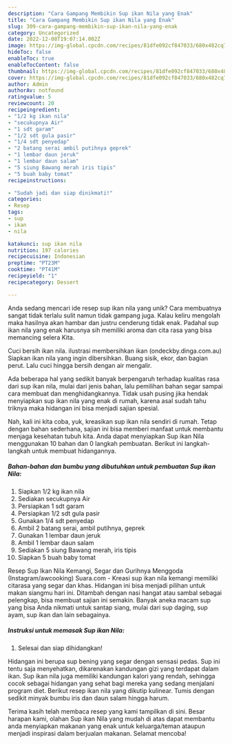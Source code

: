 ```yaml
---
description: "Cara Gampang Membikin Sup ikan Nila yang Enak"
title: "Cara Gampang Membikin Sup ikan Nila yang Enak"
slug: 309-cara-gampang-membikin-sup-ikan-nila-yang-enak
category: Uncategorized
date: 2022-12-08T19:07:14.002Z
image: https://img-global.cpcdn.com/recipes/81dfe092cf847033/680x482cq70/sup-ikan-nila-foto-resep-utama.jpg
hideToc: false
enableToc: true
enableTocContent: false
thumbnail: https://img-global.cpcdn.com/recipes/81dfe092cf847033/680x482cq70/sup-ikan-nila-foto-resep-utama.jpg
cover: https://img-global.cpcdn.com/recipes/81dfe092cf847033/680x482cq70/sup-ikan-nila-foto-resep-utama.jpg
author: Admin
authorAv: notfound
ratingvalue: 5
reviewcount: 20
recipeingredient:
- "1/2 kg ikan nila"
- "secukupnya Air"
- "1 sdt garam"
- "1/2 sdt gula pasir"
- "1/4 sdt penyedap"
- "2 batang serai ambil putihnya geprek"
- "1 lembar daun jeruk"
- "1 lembar daun salam"
- "5 siung Bawang merah iris tipis"
- "5 buah baby tomat"
recipeinstructions:

- "Sudah jadi dan siap dinikmati!"
categories:
- Resep
tags:
- sup
- ikan
- nila

katakunci: sup ikan nila 
nutrition: 197 calories
recipecuisine: Indonesian
preptime: "PT23M"
cooktime: "PT41M"
recipeyield: "1"
recipecategory: Dessert

---
```





Anda sedang mencari ide resep sup ikan nila yang unik? Cara membuatnya sangat tidak terlalu sulit namun tidak gampang juga. Kalau keliru mengolah maka hasilnya akan hambar dan justru cenderung tidak enak. Padahal sup ikan nila yang enak harusnya sih memiliki aroma dan cita rasa yang bisa memancing selera Kita.





Cuci bersih ikan nila. ilustrasi membersihkan ikan (ondeckby.dinga.com.au) Siapkan ikan nila yang ingin dibersihkan. Buang sisik, ekor, dan bagian perut. Lalu cuci hingga bersih dengan air mengalir.

Ada beberapa hal yang sedikit banyak berpengaruh terhadap kualitas rasa dari sup ikan nila, mulai dari jenis bahan, lalu pemilihan bahan segar sampai cara membuat dan menghidangkannya. Tidak usah pusing jika hendak menyiapkan sup ikan nila yang enak di rumah, karena asal sudah tahu triknya maka hidangan ini bisa menjadi sajian spesial.






Nah, kali ini kita coba, yuk, kreasikan sup ikan nila sendiri di rumah. Tetap dengan bahan sederhana, sajian ini bisa memberi manfaat untuk membantu menjaga kesehatan tubuh kita. Anda dapat menyiapkan Sup ikan Nila menggunakan 10 bahan dan 0 langkah pembuatan. Berikut ini langkah-langkah untuk membuat hidangannya.

<!--inarticleads1-->

##### Bahan-bahan dan bumbu yang dibutuhkan untuk pembuatan Sup ikan Nila:

1. Siapkan 1/2 kg ikan nila
1. Sediakan secukupnya Air
1. Persiapkan 1 sdt garam
1. Persiapkan 1/2 sdt gula pasir
1. Gunakan 1/4 sdt penyedap
1. Ambil 2 batang serai, ambil putihnya, geprek
1. Gunakan 1 lembar daun jeruk
1. Ambil 1 lembar daun salam
1. Sediakan 5 siung Bawang merah, iris tipis
1. Siapkan 5 buah baby tomat


Resep Sup Ikan Nila Kemangi, Segar dan Gurihnya Menggoda (Instagram/awcooking) Suara.com - Kreasi sup ikan nila kemangi memiliki citarasa yang segar dan khas. Hidangan ini bisa menjadi pilihan untuk makan siangmu hari ini. Ditambah dengan nasi hangat atau sambal sebagai pelengkap, bisa membuat sajian ini semakin. Banyak aneka macam sup yang bisa Anda nikmati untuk santap siang, mulai dari sup daging, sup ayam, sup ikan dan lain sebagainya. 

<!--inarticleads2-->

##### Instruksi untuk memasak Sup ikan Nila:


1. Selesai dan siap dihidangkan!

Hidangan ini berupa sup bening yang segar dengan sensasi pedas. Sup ini tentu saja menyehatkan, dikarenakan kandungan gizi yang terdapat dalam ikan. Sup ikan nila juga memiliki kandungan kalori yang rendah, sehingga cocok sebagai hidangan yang sehat bagi mereka yang sedang menjalani program diet. Berikut resep ikan nila yang dikutip kulinear. Tumis dengan sedikit minyak bumbu iris dan daun salam hingga harum. 

Terima kasih telah membaca resep yang kami tampilkan di sini. Besar harapan kami, olahan Sup ikan Nila yang mudah di atas dapat membantu anda menyiapkan makanan yang enak untuk keluarga/teman ataupun menjadi inspirasi dalam berjualan makanan. Selamat mencoba!
